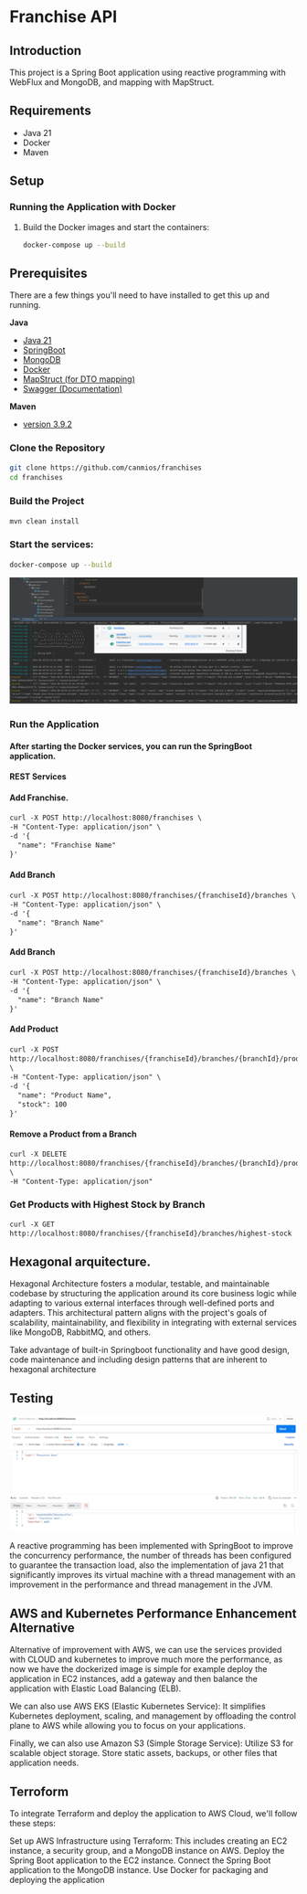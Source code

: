 # Franchise API

## Introduction

This project is a Spring Boot application using reactive programming with WebFlux and MongoDB, and mapping with MapStruct.

## Requirements

- Java 21
- Docker
- Maven

## Setup

### Running the Application with Docker

1. Build the Docker images and start the containers:
   ```sh
   docker-compose up --build

Prerequisites
-----------------

There are a few things you'll need to have installed to get this up and running.

**Java**

- [Java 21](https://aws.amazon.com/corretto/)
- [SpringBoot](https://quarkus.io//)
- [MongoDB](https://quarkus.io/guides/mongodb-panache)
- [Docker](https://www.docker.com/)
- [MapStruct (for DTO mapping)](https://mapstruct.org/)
- [Swagger (Documentation)](https://swagger.io/)


**Maven**

- [version 3.9.2](https://maven.apache.org/download.cgi)

### Clone the Repository
```sh
git clone https://github.com/canmios/franchises
cd franchises
```

### Build the Project
```sh
mvn clean install
```

### Start the services:

```sh
docker-compose up --build
```

![img_1.png](img_1.png)

### Run the Application 
#### After starting the Docker services, you can run the SpringBoot application.


#### REST Services ####
#### Add Franchise.
```
curl -X POST http://localhost:8080/franchises \
-H "Content-Type: application/json" \
-d '{
  "name": "Franchise Name"
}'
```

#### Add Branch
```
curl -X POST http://localhost:8080/franchises/{franchiseId}/branches \
-H "Content-Type: application/json" \
-d '{
  "name": "Branch Name"
}'

```

#### Add Branch
```
curl -X POST http://localhost:8080/franchises/{franchiseId}/branches \
-H "Content-Type: application/json" \
-d '{
  "name": "Branch Name"
}'

```

#### Add Product
```
curl -X POST http://localhost:8080/franchises/{franchiseId}/branches/{branchId}/products \
-H "Content-Type: application/json" \
-d '{
  "name": "Product Name",
  "stock": 100
}'
```

#### Remove a Product from a Branch
```
curl -X DELETE http://localhost:8080/franchises/{franchiseId}/branches/{branchId}/products/{productId} \
-H "Content-Type: application/json"
```

### Get Products with Highest Stock by Branch
```
curl -X GET http://localhost:8080/franchises/{franchiseId}/branches/highest-stock

```


Hexagonal arquitecture.
-----------
Hexagonal Architecture fosters a modular, testable, and maintainable codebase by structuring the application around its core business logic while adapting to various external interfaces through well-defined ports and adapters. This architectural pattern aligns with the project's goals of scalability, maintainability, and flexibility in integrating with external services like MongoDB, RabbitMQ, and others.

Take advantage of built-in Springboot functionality and have good design, code maintenance and including design patterns that are inherent to hexagonal architecture 

Testing
-----------

![img_3.png](img_3.png)

A reactive programming has been implemented with SpringBoot to improve the concurrency performance, the number of threads 
has been configured to guarantee the transaction load, also the implementation of java 21 that significantly improves 
its virtual machine with a thread management with an improvement in the performance and thread management in the JVM. 


## AWS and Kubernetes Performance Enhancement Alternative

Alternative of improvement with AWS, we can use the services provided with CLOUD and kubernetes to improve much more the performance, as now we have the dockerized image is simple for example deploy the application in EC2 instances, add a gateway and then balance the application with Elastic Load Balancing (ELB).

We can also use AWS EKS (Elastic Kubernetes Service): It simplifies Kubernetes deployment, scaling, and management by offloading the control plane to AWS while allowing you to focus on your applications.

Finally, we can also use Amazon S3 (Simple Storage Service): Utilize S3 for scalable object storage. Store static assets, backups, or other files that application needs.

## Terroform

To integrate Terraform and deploy the application to AWS Cloud, we'll follow these steps:

Set up AWS Infrastructure using Terraform: This includes creating an EC2 instance, a security group, and a MongoDB instance on AWS.
Deploy the Spring Boot application to the EC2 instance.
Connect the Spring Boot application to the MongoDB instance.
Use Docker for packaging and deploying the application

